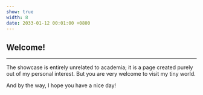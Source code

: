 ```yaml
---
show: true
width: 8
date: 2033-01-12 00:01:00 +0800
---
```


<div class="p-4">
    <h2>Welcome!</h2>
    <hr />
       The showcase is entirely unrelated to academia; it is a page created purely out of my personal interest. But you are very welcome to visit my tiny world.
    <p>
        And by the way, I hope you have a nice day!
    </p>
</div>
